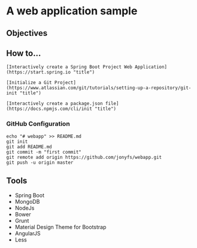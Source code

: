
# A web application sample


## Objectives


## How to...

	[Interactively create a Spring Boot Project Web Application](https://start.spring.io "title")
	
	[Initialize a Git Project](https://www.atlassian.com/git/tutorials/setting-up-a-repository/git-init "title")
	
	[Interactively create a package.json file](https://docs.npmjs.com/cli/init "title") 
	

### GitHub Configuration

	echo "# webapp" >> README.md
	git init
	git add README.md
	git commit -m "first commit"
	git remote add origin https://github.com/jonyfs/webapp.git
	git push -u origin master

## Tools


*   Spring Boot
*   MongoDB
* 	NodeJs
*   Bower
*   Grunt
*   Material Design Theme for Bootstrap
*   AngularJS
*   Less


